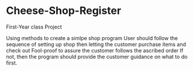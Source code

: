 # Cheese-Shop-Register
First-Year class Project

Using methods to create a simlpe shop program 
User should follow the sequence of setting up shop then letting the customer purchase items and check out
Fool-proof to assure the customer follows the ascribed order 
If not, then the program should provide the customer guidance on what to do first.
